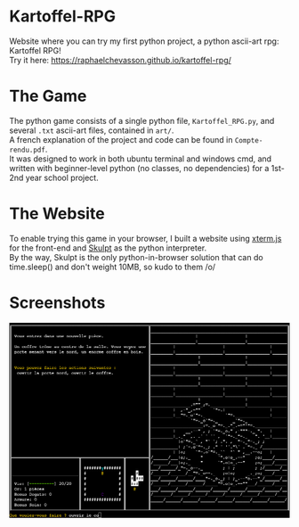 # Kartoffel-RPG
Website where you can try my first python project, a python ascii-art rpg: Kartoffel RPG!  
Try it here: https://raphaelchevasson.github.io/kartoffel-rpg/

# The Game
The python game consists of a single python file, `Kartoffel_RPG.py`, and several `.txt` ascii-art files, contained in `art/`.  
A french explanation of the project and code can be found in `Compte-rendu.pdf`.  
It was designed to work in both ubuntu terminal and windows cmd, and written with beginner-level python (no classes, no dependencies) for a 1st-2nd year school project.  

# The Website
To enable trying this game in your browser, I built a website using [xterm.js](https://xtermjs.org) for the front-end and [Skulpt](https://skulpt.org) as the python interpreter.  
By the way, Skulpt is the only python-in-browser solution that can do time.sleep() and don't weight 10MB, so kudo to them /o/  

# Screenshots
![screenshot](README_screenshot.png)